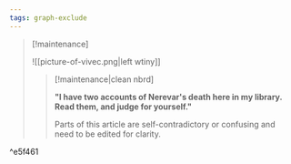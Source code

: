 ```yaml
---
tags: graph-exclude
---
```

> [!maintenance] 
> 
> ![[picture-of-vivec.png|left wtiny]]
> 
> > [!maintenance|clean nbrd]
> > 
> > **"I have two accounts of Nerevar's death here in my library. Read them, and judge for yourself."**
> > 
> > Parts of this article are self-contradictory or confusing and need to be edited for clarity.

^e5f461
